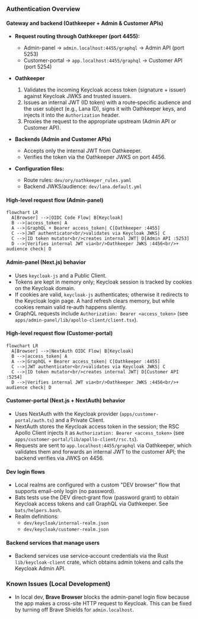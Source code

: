 ### Authentication Overview

#### Gateway and backend (Oathkeeper + Admin & Customer APIs)

- **Request routing through Oathkeeper (port 4455):**

  - Admin-panel → `admin.localhost:4455/graphql` → Admin API (port 5253)
  - Customer-portal → `app.localhost:4455/graphql` → Customer API (port 5254)

- **Oathkeeper**

  1. Validates the incoming Keycloak access token (signature + issuer) against Keycloak JWKS and trusted issuers.
  2. Issues an internal JWT (ID token) with a route‑specific audience and the user subject (e.g., Lana ID), signs it with Oathkeeper keys, and injects it into the `Authorization` header.
  3. Proxies the request to the appropriate upstream (Admin API or Customer API).

- **Backends (Admin and Customer APIs)**

  - Accepts only the internal JWT from Oathkeeper.
  - Verifies the token via the Oathkeeper JWKS on port 4456.

- **Configuration files:**
  - Route rules: `dev/ory/oathkeeper_rules.yaml`
  - Backend JWKS/audience: `dev/lana.default.yml`

#### High-level request flow (Admin-panel)

```mermaid
flowchart LR
  A[Browser] -->|OIDC Code Flow| B[Keycloak]
  B -->|access_token| A
  A -->|GraphQL + Bearer access_token| C[Oathkeeper :4455]
  C -->|JWT authenticator<br/>validates via Keycloak JWKS| C
  C -->|ID token mutator<br/>creates internal JWT| D[Admin API :5253]
  D -->|Verifies internal JWT via<br/>Oathkeeper JWKS :4456<br/>+ audience check| D
```

#### Admin-panel (Next.js) behavior

- Uses `keycloak-js` and a Public Client.
- Tokens are kept in memory only; Keycloak session is tracked by cookies on the Keycloak domain.
- If cookies are valid, `keycloak-js` authenticates; otherwise it redirects to the Keycloak login page. A hard refresh clears memory, but while cookies remain valid re‑auth happens silently.
- GraphQL requests include `Authorization: Bearer <access_token>` (see `apps/admin-panel/lib/apollo-client/client.tsx`).

#### High-level request flow (Customer-portal)

```mermaid
flowchart LR
  A[Browser] -->|NextAuth OIDC Flow| B[Keycloak]
  B -->|access_token| A
  A -->|GraphQL + Bearer access_token| C[Oathkeeper :4455]
  C -->|JWT authenticator<br/>validates via Keycloak JWKS| C
  C -->|ID token mutator<br/>creates internal JWT| D[Customer API :5254]
  D -->|Verifies internal JWT via<br/>Oathkeeper JWKS :4456<br/>+ audience check| D
```

#### Customer-portal (Next.js + NextAuth) behavior

- Uses NextAuth with the Keycloak provider (`apps/customer-portal/auth.ts`) and a Private Client.
- NextAuth stores the Keycloak access token in the session; the RSC Apollo Client injects it as `Authorization: Bearer <access_token>` (see `apps/customer-portal/lib/apollo-client/rsc.ts`).
- Requests are sent to `app.localhost:4455/graphql` via Oathkeeper, which validates them and forwards an internal JWT to the customer API; the backend verifies via JWKS on 4456.

#### Dev login flows

- Local realms are configured with a custom "DEV browser" flow that supports email-only login (no password).
- Bats tests use the DEV direct‑grant flow (password grant) to obtain Keycloak access tokens and call GraphQL via Oathkeeper. See `bats/helpers.bash`.
- Realm definitions:
  - `dev/keycloak/internal-realm.json`
  - `dev/keycloak/customer-realm.json`

#### Backend services that manage users

- Backend services use service‑account credentials via the Rust `lib/keycloak-client` crate, which obtains admin tokens and calls the Keycloak Admin API.

### Known Issues (Local Development)
- In local dev, **Brave Browser** blocks the admin-panel login flow because the app makes a cross-site HTTP request to Keycloak.
This can be fixed by turning off Brave Shields for `admin.localhost`.

